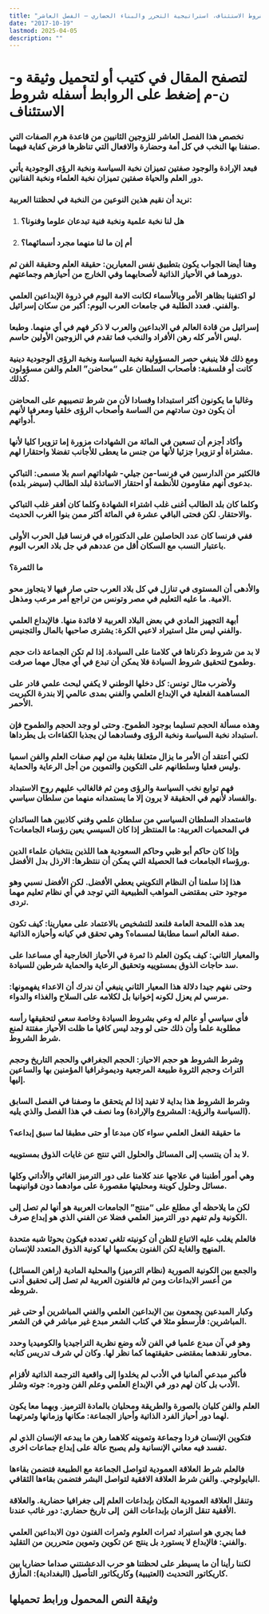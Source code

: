 ```yaml
---
title: "شروط الاستئناف، استراتيجية التحرر والبناء الحضاري – الفصل العاشر"
date: "2017-10-19"
lastmod: 2025-04-05
description: ""
---
```

# **لتصفح المقال في كتيب أو لتحميل وثيقة و-ن-م إضغط على الروابط أسفله** **شروط الاستئناف**

### نخصص هذا الفصل العاشر للزوجين الثانيين من قاعدة هرم الصفات التي صنفنا بها النخب في كل أمة وحضارة والافعال التي تناظرها فرض كفاية فيهما.

### فبعد الإرادة والوجود صفتين تميزان نخبة السياسة ونخبة الرؤى الوجودية يأتي دور العلم والحياة صفتين تميزان نخبة العلماء ونخبة الفنانين.

### نريد أن نقيم هذين النوعين من النخبة في لحظتنا العربية:

1. ### هل لنا نخبة علمية ونخبة فنية تبدعان علوما وفنونا؟
2. ### أم إن ما لنا منهما مجرد أسمائهما؟

### وهنا أيضا الجواب يكون بتطبيق نفس المعيارين: حقيقة العلم وحقيقة الفن ثم دورهما في الأحياز الذاتية لأصحابهما وفي الخارج من أحيازهم وجماعتهم.

### لو اكتفينا بظاهر الأمر وبالأسماء لكانت الامة اليوم في ذروة الإبداعين العلمي والفني. فعدد الطلبة في جامعات العرب اليوم: أكبر من سكان إسرائيل.

### إسرائيل من قادة العالم في الابداعين والعرب لا ذكر فهم في أي منهما. وطبعا ليس الأمر كله رهن الأفراد والنخب فما تقدم في الزوجين الأولين حاسم.

### ومع ذلك فلا ينبغي حصر المسؤولية نخبة السياسة ونخبة الرؤى الوجودية دينية كانت أو فلسفية: فأصحاب السلطان على “محاضن” العلم والفن مسؤولون كذلك.

### وغالبا ما يكونون أكثر استبدادا وفسادا لأن من شرط تنصيبهم على المحاضن أن يكون دون سادتهم من الساسة وأصحاب الرؤى خلقيا ومعرفيا لأنهم أدواتهم.

### وأكاد أجزم أن تسعين في المائة من الشهادات مزورة إما تزويرا كليا لأنها مشتراة أو تزويرا جزئيا لأنها من جنس ما يعطى للأجانب تفضلا واحتقارا لهم.

### فالكثير من الدارسين في فرنسا-من جيلي- شهاداتهم اسم بلا مسمى: التباكي بدعوى أنهم مقاومون للأنظمة أو احتقار الاساتذة لبلد الطالب (سيضر بلده).

### وكلما كان بلد الطالب أغنى غلب اشتراء الشهادة وكلما كان أفقر غلب التباكي والاحتقار. لكن فحتى الباقي عشرة في المائة أكثر ممن بنوا الغرب الحديث.

### ففي فرنسا كان عدد الحاصلين على الدكتوراه في فرنسا قبل الحرب الأولى باعتبار النسب مع السكان أقل من عددهم في جل بلاد العرب اليوم.

### ما الثمرة؟

### والأدهى أن المستوى في تنازل في كل بلاد العرب حتى صار فيها لا يتجاوز محو الامية. ما عليه التعليم في مصر وتونس من تراجع أمر مرعب ومذهل.

### أبهة التجهيز المادي في بعض البلاد العربية لا فائدة منها. فالإبداع العلمي والفني ليس مثل استيراد لاعبي الكرة: يشترى صاحبها بالمال والتجنيس.

### لا بد من شروط ذكرناها في كلامنا على السيادة. إذا لم تكن الجماعة ذات حجم وطموح لتحقيق شروط السيادة فلا يمكن أن تبدع في أي مجال مهما صرفت.

### ولأضرب مثال تونس: كل دخلها الوطني لا يكفي لبحث علمي قادر على المساهمة الفعلية في الإبداع العلمي والفني بمدى عالمي إلا بندرة الكبريت الأحمر.

### وهذه مسألة الحجم تسليما بوجود الطموح. وحتى لو وجد الحجم والطموح فإن استبداد نخبة السياسة ونخبة الرؤى وفسادهما لن يجذبا الكفاءات بل يطرداها.

### لكني أعتقد أن الأمر ما يزال متعلقا بغلبة من لهم صفات العلم والفن اسميا وليس فعليا وسلطانهم على التكوين والتموين من أجل الرعاية والحماية.

### فهم توابع نخب السياسة والرؤى ومن ثم فالغالب عليهم روح الاستبداد والفساد لأنهم في الحقيقة لا يرون إلا ما يستمدانه منهما من سلطان سياسي.

### فاستمداد السلطان السياسي من سلطان علمي وفني كاذبين هما السائدان في المحميات العربية: ما المنتظر إذا كان السيسي يعين رؤساء الجامعات؟

### وإذا كان حاكم أبو ظبي وحاكم السعودية هما اللذين ينتخبان علماء الدين ورؤساء الجامعات فما الحصيلة التي يمكن أن ننتظرها: الارذل بدل الأفضل.

### هذا إذا سلمنا أن النظام التكويني يعطي الأفضل. لكن الأفضل نسبي وهو موجود حتى بمقتضى المواهب الطبيعية التي توجد في أي نظام تعليم مهما تردى.

### بعد هذه اللمحة العامة فلنعد للتشخيص بالاعتماد على معيارينا: كيف تكون صفة العالم اسما مطابقا لمسماه؟ وهي تحقق في كيانه وأحيازه الذاتية.

### والمعيار الثاني: كيف يكون العلم ذا ثمرة في الأحياز الخارجية أي مساعدا على سد حاجات الذوق بمستوييه وتحقيق الرعاية والحماية شرطين للسيادة.

### وحتى نفهم جيدا دلالة هذا المعيار الثاني ينبغي أن ندرك أن الاعداء يفهمونها: مرسي لم يعزل لكونه إخوانيا بل لكلامه على السلاح والغذاء والدواء.

### فأي سياسي أو عالم له وعي بشروط السيادة وخاصة سعي لتحقيقها رأسه مطلوبة علما وأن ذلك حتى لو وجد ليس كافيا ما ظلت الأحياز مفتتة لمنع شرط الشروط.

### وشرط الشروط هو حجم الاحياز: الحجم الجغرافي والحجم التاريخ وحجم التراث وحجم الثروة طبيعة المرجعية وديموغرافيا المؤمنين بها والساعين إليها.

### وشرط الشروط هذا بداية لا تفيد إذا لم يتحقق ما وصفنا في الفصل السابق (السياسة والرؤية: المشروع والإرادة) وما نصف في هذا الفصل والذي يليه.

### ما حقيقة الفعل العلمي سواء كان مبدعا أو حتى مطبقا لما سبق إبداعه؟

### لا بد أن ينتسب إلى المسائل والحلول التي تنتج عن غايات الذوق بمستوييه.

### وهي أمور أطنبنا في علاجها عند كلامنا على دور الترميز الغائي والأداتي وكلها مسائل وحلول كوينة ومحليتها مقصورة على موادهما دون قوانينهما.

### لكن ما يلاحظه أي مطلع على “منتج” الجامعات العربية هو أنها لم تصل إلى الكونية ولم تفهم دور الترميز العلمي فضلا عن الفني الذي هو إبداع صرف.

### فالعلم يغلب عليه الاتباع للظن أن كونيته تلغي تعدده فيكون بحوثا شبه متحدة المنهج والغاية لكن الفنون بعكسها لها كونية الذوق المتعدد للإنسان.

### والجمع بين الكونية الصورية (نظام الترميز) والمحلية المادية (راهن المسائل) من أعسر الابداعات ومن ثم فالفنون العربية لم تصل إلى تحقيق أدنى شروطه.

### وكبار المبدعين يجمعون بين الإبداعين العلمي والفني المباشرين أو حتى غير المباشرين: فأرسطو مثلا في كتاب الشعر مبدع غير مباشر في فن الشعر.

### وهو في آن مبدع علميا في الفن لأنه وضع نظرية التراجيديا والكوميديا وحدد محاور نقدهما بمقتضى حقيقتهما كما نظر لها. وكان لي شرف تدريس كتابه.

### فأكبر مبدعي ألمانيا في الأدب لم يخلدوا إلى واقعية الترجمة الذاتية لأقزام الأدب بل كان لهم دور في الإبداع العلمي وعلم الفن ودوره: جوته وشلر.

### العلم والفن كليان بالصورة والطريقة ومحليان بالمادة الترميز. وبهما معا يكون لهما دور أحياز الفرد الذاتية وأحياز الجماعة: مكانها وزمانها وثمرتهما.

### فتكوين الإنسان فردا وجماعة وتموينه كلاهما رهن ما يبدعه الإنسان الذي لم تفسد فيه معاني الإنسانية ولم يصبح عالة على إبداع جماعات اخرى.

### فالعلم شرط العلاقة العمودية لتواصل الجماعة مع الطبيعة فتضمن بقاءها البايولوجي. والفن شرط العلاقة الافقية لتواصل البشر فتضمن بقاءها الثقافي.

### وتنقل العلاقة العمودية المكان بإبداعات العلم إلى جغرافيا حضارية. والعلاقة الأفقية تنقل الزمان بإبداعات الفن  إلى تاريخ حضاري: دور غائب عندنا.

### فما يجري هو استيراد ثمرات العلوم وثمرات الفنون دون الابداعين العلمي والفني: فالإبداع لا يستورد بل ينتج عن تكوين وتموين متحررين من التقليد.

### لكننا رأينا أن ما يسيطر على لحظتنا هو حرب الدعشنتني صداما حضاريا بين كاريكاتور التحديث (العتيبية) وكاريكاتور التأصيل (البغدادية): المأزق.

## وثيقة النص المحمول ورابط تحميلها

###
